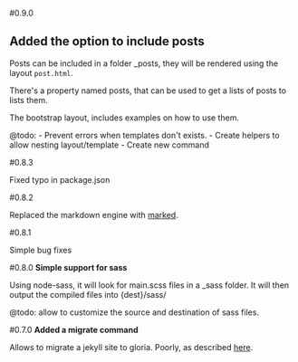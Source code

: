 #0.9.0
## Added the option to include posts

Posts can be included in a folder _posts, they will be rendered using the
layout `post.html`.

There's a property named posts, that can be used to get a lists of posts
to lists them.

The bootstrap layout, includes examples on how to use them.

@todo:
     - Prevent errors when templates don't exists.
     - Create helpers to allow nesting layout/template
     - Create new command

#0.8.3

Fixed typo in package.json

#0.8.2

Replaced the markdown engine with [marked](https://github.com/chjj/marked).

#0.8.1

Simple bug fixes

#0.8.0
**Simple support for sass**

Using node-sass, it will look for main.scss files in a _sass folder.
It will then output the compiled files into {dest}/sass/

@todo: allow to customize the source and destination of sass files.

#0.7.0
**Added a migrate command**

Allows to migrate a jekyll site to gloria. Poorly,
as described [here](https://github.com/gloriajs/gloria/issues/15).
